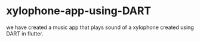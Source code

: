 # xylophone-app-using-DART
we have created a music app that plays sound of a xylophone created using DART in flutter.
